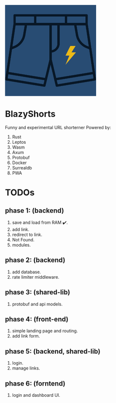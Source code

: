 

<img src="./shorts.png" height=300 width=300>

# BlazyShorts

Funny and experimental URL shorterner Powered by:
1. Rust
2. Leptos
3. Wasm
4. Axum
5. Protobuf
6. Docker
7. Surrealdb 
8. PWA

# TODOs
## phase 1: (backend) 
  1. save and load from RAM :heavy_check_mark:.
  2. add link.
  3. redirect to link.
  4. Not Found.
  5. modules.

## phase 2: (backend) 
  1. add database.
  2. rate limiter middleware.

## phase 3: (shared-lib) 
  1. protobuf and api models.

## phase 4: (front-end) 
  1. simple landing page and routing.
  2. add link form.

## phase 5: (backend, shared-lib) 
  1. login.
  2. manage links.

## phase 6: (forntend) 
  1. login and dashboard UI.

